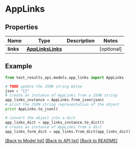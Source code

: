 # AppLinks


## Properties
Name | Type | Description | Notes
------------ | ------------- | ------------- | -------------
**links** | [**AppLinksLinks**](AppLinksLinks.md) |  | [optional] 

## Example

```python
from test_results_api.models.app_links import AppLinks

# TODO update the JSON string below
json = "{}"
# create an instance of AppLinks from a JSON string
app_links_instance = AppLinks.from_json(json)
# print the JSON string representation of the object
print AppLinks.to_json()

# convert the object into a dict
app_links_dict = app_links_instance.to_dict()
# create an instance of AppLinks from a dict
app_links_form_dict = app_links.from_dict(app_links_dict)
```
[[Back to Model list]](../README.md#documentation-for-models) [[Back to API list]](../README.md#documentation-for-api-endpoints) [[Back to README]](../README.md)


